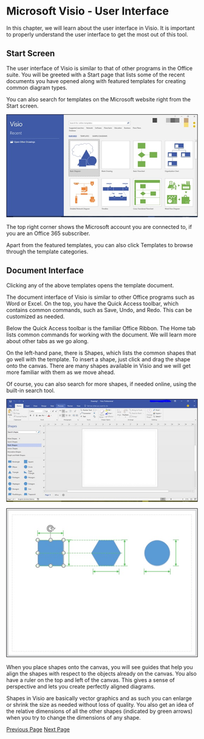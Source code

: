 # Microsoft Visio - User Interface
In this chapter, we will learn about the user interface in Visio. It is important to properly understand the user interface to get the most out of this tool.

## Start Screen
The user interface of Visio is similar to that of other programs in the Office suite. You will be greeted with a Start page that lists some of the recent documents you have opened along with featured templates for creating common diagram types.

You can also search for templates on the Microsoft website right from the Start screen.

![User Interface](../microsoft_visio/images/user_interface.jpg)

The top right corner shows the Microsoft account you are connected to, if you are an Office 365 subscriber.

Apart from the featured templates, you can also click Templates to browse through the template categories.

## Document Interface
Clicking any of the above templates opens the template document.

The document interface of Visio is similar to other Office programs such as Word or Excel. On the top, you have the Quick Access toolbar, which contains common commands, such as Save, Undo, and Redo. This can be customized as needed.

Below the Quick Access toolbar is the familiar Office Ribbon. The Home tab lists common commands for working with the document. We will learn more about other tabs as we go along.

On the left-hand pane, there is Shapes, which lists the common shapes that go well with the template. To insert a shape, just click and drag the shape onto the canvas. There are many shapes available in Visio and we will get more familiar with them as we move ahead.

Of course, you can also search for more shapes, if needed online, using the built-in search tool.

![Template Document](../microsoft_visio/images/template_document.jpg)



![Document Interface](../microsoft_visio/images/document_interface.jpg)

When you place shapes onto the canvas, you will see guides that help you align the shapes with respect to the objects already on the canvas. You also have a ruler on the top and left of the canvas. This gives a sense of perspective and lets you create perfectly aligned diagrams.

Shapes in Visio are basically vector graphics and as such you can enlarge or shrink the size as needed without loss of quality. You also get an idea of the relative dimensions of all the other shapes (indicated by green arrows) when you try to change the dimensions of any shape.


[Previous Page](../microsoft_visio/microsoft_visio_overview.md) [Next Page](../microsoft_visio/microsoft_visio_opening_files.md) 
